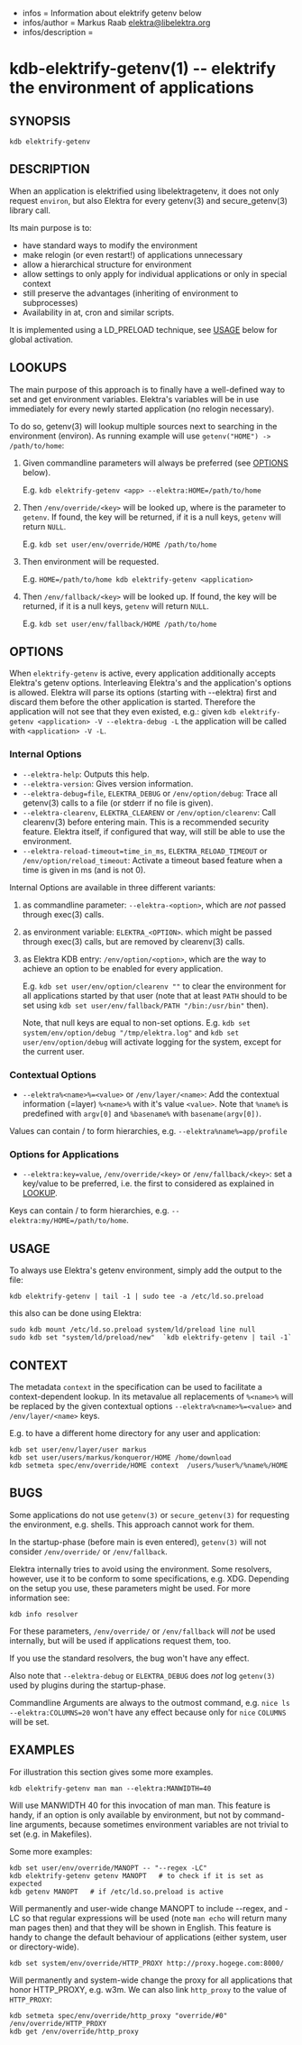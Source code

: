 - infos = Information about elektrify getenv below
- infos/author = Markus Raab <elektra@libelektra.org>
- infos/description =

kdb-elektrify-getenv(1) -- elektrify the environment of applications
================================================================

## SYNOPSIS

`kdb elektrify-getenv` <application> <options>


## DESCRIPTION

When an application is elektrified using libelektragetenv,
it does not only request `environ`, but also Elektra for
every getenv(3) and secure_getenv(3) library call.

Its main purpose is to:

- have standard ways to modify the environment
- make relogin (or even restart!) of applications unnecessary
- allow a hierarchical structure for environment
- allow settings to only apply for individual applications or only in special context
- still preserve the advantages (inheriting of environment to subprocesses)
- Availability in at, cron and similar scripts.

It is implemented using a LD_PRELOAD technique, see [USAGE](USAGE) below for
global activation.


## LOOKUPS

The main purpose of this approach is to finally have a well-defined
way to set and get environment variables.
Elektra's variables will be in use immediately for every newly
started application (no relogin necessary).

To do so, getenv(3) will lookup multiple sources next to searching in the environment
(environ). As running example will use `getenv("HOME") -> /path/to/home`:

1. Given commandline parameters will always be preferred (see [OPTIONS](OPTIONS) below).
   
   E.g. `kdb elektrify-getenv <app> --elektra:HOME=/path/to/home`
2. Then `/env/override/<key>` will be looked up, where <key> is the parameter to `getenv`.
   If found, the key will be returned, if it is a null keys, `getenv` will return `NULL`.
   
   E.g. `kdb set user/env/override/HOME /path/to/home`
3. Then environment will be requested.
   
   E.g. `HOME=/path/to/home kdb elektrify-getenv <application>`
3. Then `/env/fallback/<key>` will be looked up.
   If found, the key will be returned, if it is a null keys, `getenv` will return `NULL`.
   
   E.g. `kdb set user/env/fallback/HOME /path/to/home`




## OPTIONS

When `elektrify-getenv` is active, every application additionally accepts
Elektra's getenv options.
Interleaving Elektra's and the application's options is allowed.
Elektra will parse its options (starting with --elektra) first and
discard them before the other application is started.
Therefore the application will not see that they even
existed, e.g.: given `kdb elektrify-getenv <application> -V --elektra-debug -L`
the application will be called with `<application> -V -L`.

### Internal Options
 * `--elektra-help`:
   Outputs this help.
 * `--elektra-version`:
   Gives version information.
 * `--elektra-debug=file`, `ELEKTRA_DEBUG` or `/env/option/debug`:
   Trace all getenv(3) calls to a file (or stderr if no file is given).
 * `--elektra-clearenv`, `ELEKTRA_CLEARENV` or `/env/option/clearenv`:
   Call clearenv(3) before entering main.
   This is a recommended security feature.
   Elektra itself, if configured that way, will still be able to use the environment.
 * `--elektra-reload-timeout=time_in_ms`, `ELEKTRA_RELOAD_TIMEOUT` or `/env/option/reload_timeout`:
   Activate a timeout based feature when a time is given in ms (and is not 0).

Internal Options are available in three different variants:

1. as commandline parameter: `--elektra-<option>`,
   which are *not* passed through exec(3) calls.
1. as environment variable: `ELEKTRA_<OPTION>`.
   which might be passed through exec(3) calls, but are removed by clearenv(3) calls.
1. as Elektra KDB entry: `/env/option/<option>`,
   which are the way to achieve an option to be enabled for every application.
   
   E.g. `kdb set user/env/option/clearenv ""` to clear the environment for all
   applications started by that user (note that at least `PATH` should to be set
   using `kdb set user/env/fallback/PATH "/bin:/usr/bin"` then).
   
   Note, that null keys are equal to non-set options.
   E.g. `kdb set system/env/option/debug "/tmp/elektra.log"` and
   `kdb set user/env/option/debug` will activate logging for the system, except
   for the current user.

### Contextual Options
 * `--elektra%<name>%=<value>` or `/env/layer/<name>`:
   Add the contextual information (=layer) `%<name>%` with it's value `<value>`.
   Note that `%name%` is predefined with `argv[0]` and `%basename%` with
   `basename(argv[0])`.

Values can contain / to form hierarchies, e.g. `--elektra%name%=app/profile`

### Options for Applications
 * `--elektra:key=value`, `/env/override/<key>` or `/env/fallback/<key>`:
   set a key/value to be preferred, i.e. the first to considered as explained in [LOOKUP](LOOKUP).

Keys can contain / to form hierarchies, e.g. `--elektra:my/HOME=/path/to/home`.



## USAGE

To always use Elektra's getenv environment, simply add the output to the file:

    kdb elektrify-getenv | tail -1 | sudo tee -a /etc/ld.so.preload

this also can be done using Elektra:

    sudo kdb mount /etc/ld.so.preload system/ld/preload line null
    sudo kdb set "system/ld/preload/new"  `kdb elektrify-getenv | tail -1`


## CONTEXT

The metadata `context` in the specification can be used to facilitate a context-dependent lookup.
In its metavalue all replacements of `%<name>%` will be replaced by the
given contextual options `--elektra%<name>%=<value>` and `/env/layer/<name>` keys.

E.g. to have a different home directory for any user and application:

    kdb set user/env/layer/user markus
    kdb set user/users/markus/konqueror/HOME /home/download
    kdb setmeta spec/env/override/HOME context  /users/%user%/%name%/HOME



## BUGS

Some applications do not use `getenv(3)` or `secure_getenv(3)` for requesting the environment,
e.g. shells. This approach cannot work for them.

In the startup-phase (before main is even entered), `getenv(3)` will
not consider `/env/override/` or `/env/fallback`.

Elektra internally tries to avoid using the environment.
Some resolvers, however, use it to be conform to some specifications, e.g. XDG.
Depending on the setup you use, these parameters might be used.
For more information see:

    kdb info resolver

For these parameters, `/env/override/` or `/env/fallback` will *not* be used internally, but
will be used if applications request them, too.

If you use the standard resolvers, the bug won't have any effect.

Also note that `--elektra-debug` or `ELEKTRA_DEBUG` does *not* log `getenv(3)` used by plugins
during the startup-phase.

Commandline Arguments are always to the outmost command, e.g. `nice ls --elektra:COLUMNS=20`
won't have any effect because only for `nice` `COLUMNS` will be set.


## EXAMPLES

For illustration this section gives some more examples.

    kdb elektrify-getenv man man --elektra:MANWIDTH=40

Will use MANWIDTH 40 for this invocation of man man.
This feature is handy, if an option is only available
by environment, but not by command-line arguments,
because sometimes environment variables are not trivial
to set (e.g. in Makefiles).

Some more examples:


    kdb set user/env/override/MANOPT -- "--regex -LC"
    kdb elektrify-getenv getenv MANOPT   # to check if it is set as expected
    kdb getenv MANOPT   # if /etc/ld.so.preload is active

Will permanently and user-wide change MANOPT to include --regex, and -LC so
that regular expressions will be used (note `man echo` will return many man
pages then) and that they will be shown in English.
This feature is handy to change the default behaviour of
applications (either system, user or directory-wide).


    kdb set system/env/override/HTTP_PROXY http://proxy.hogege.com:8000/

Will permanently and system-wide change the proxy for all applications
that honor HTTP_PROXY, e.g. w3m.
We can also link `http_proxy` to the value of `HTTP_PROXY`:

    kdb setmeta spec/env/override/http_proxy "override/#0" /env/override/HTTP_PROXY
    kdb get /env/override/http_proxy
